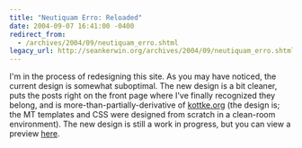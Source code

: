 ```yaml
---
title: "Neutiquam Erro: Reloaded"
date: 2004-09-07 16:41:00 -0400
redirect_from:
  - /archives/2004/09/neutiquam_erro.shtml
legacy_url: http://seankerwin.org/archives/2004/09/neutiquam_erro.shtml
---
```

<p>I'm in the process of redesigning this site.  As you may have noticed, the current design is somewhat suboptimal.  The new design is a bit cleaner, puts the posts right on the front page where I've finally recognized they belong, and is more-than-partially-derivative of <a href="http://kottke.org/">kottke.org</a> (the design is; the MT templates and CSS were designed from scratch in a clean-room environment).  The new design is still a work in progress, but you can view a preview <a href="http://hamstergeddon.dyndns.org/reloaded.shtml">here</a>.</p>
